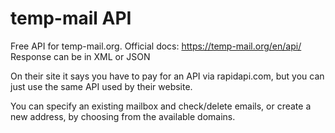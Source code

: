 # temp-mail API

Free API for temp-mail.org. Official docs: https://temp-mail.org/en/api/
Response can be in XML or JSON

On their site it says you have to pay for an API via rapidapi.com, but you can just use the same API used by their website.

You can specify an existing mailbox and check/delete emails, or create a new address, by choosing from the available domains.
